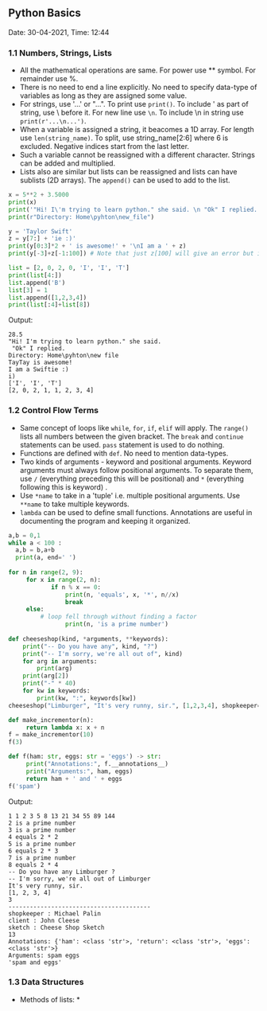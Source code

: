 ## Python Basics
Date: 30-04-2021, Time: 12:44

### 1.1 Numbers, Strings, Lists

* All the mathematical operations are same. For power use ** symbol. For remainder use %.
* There is no need to end a line explicitly. No need to specify data-type of variables as long as they are assigned some value.
* For strings, use '...' or "...". To print use `print()`. To include ' as part of string, use \ before it. For new line use `\n`. To include \n in string use `print(r'...\n...')`. 
* When a variable is assigned a string, it beacomes a 1D array. For length use `len(string_name)`. To split, use string_name[2:6] where 6 is excluded. Negative indices start from the last letter.
* Such a variable cannot be reassigned with a different character. Strings can be added and multiplied.
* Lists also are similar but lists can be reassigned and lists can have sublists (2D arrays). The `append()` can be used to add to the list.

```python
x = 5**2 + 3.5000
print(x)
print('"Hi! I\'m trying to learn python." she said. \n "Ok" I replied.')
print(r"Directory: Home\pyhton\new_file")

y = 'Taylor Swift'
z = y[7:] + 'ie :)'
print(y[0:3]*2 + ' is awesome!' + '\nI am a ' + z)
print(y[-3]+z[-1:100]) # Note that just z[100] will give an error but it can be used while splitting.

list = [2, 0, 2, 0, 'I', 'I', 'T']
print(list[4:])
list.append('B') 
list[3] = 1
list.append([1,2,3,4])
print(list[:4]+list[8])
```
Output:
```
28.5
"Hi! I'm trying to learn python." she said. 
 "Ok" I replied.
Directory: Home\pyhton\new file
TayTay is awesome!
I am a Swiftie :)
i)
['I', 'I', 'T']
[2, 0, 2, 1, 1, 2, 3, 4]
```
### 1.2 Control Flow Terms

* Same concept of loops like `while`, `for`, `if`, `elif` will apply. The `range()` lists all numbers between the given bracket. The `break` and `continue` statements can be used. `pass` statement is used to do nothing.
* Functions are defined with `def`. No need to mention data-types.
* Two kinds of arguments - keyword and positional arguments. Keyword arguments must always follow positional arguments. To separate them, use `/` (everything preceding this will be positional) and `*` (everything following this is keyword) . 
* Use `*name` to take in a 'tuple' i.e. multiple positional arguments. Use `**name` to take multiple keywords.
* `lambda` can be used to define small functions. Annotations are useful in documenting the program and keeping it organized.
```python
a,b = 0,1
while a < 100 :
  a,b = b,a+b
  print(a, end=' ')
  
for n in range(2, 9):
     for x in range(2, n):
            if n % x == 0:
                print(n, 'equals', x, '*', n//x)
                break
     else:
         # loop fell through without finding a factor
                print(n, 'is a prime number')
                
def cheeseshop(kind, *arguments, **keywords):
    print("-- Do you have any", kind, "?")
    print("-- I'm sorry, we're all out of", kind)
    for arg in arguments:
        print(arg)
    print(arg[2])
    print("-" * 40)
    for kw in keywords:
        print(kw, ":", keywords[kw])
cheeseshop("Limburger", "It's very runny, sir.", [1,2,3,4], shopkeeper="Michael Palin", client="John Cleese", sketch="Cheese Shop Sketch")

def make_incrementor(n):
     return lambda x: x + n
f = make_incrementor(10)
f(3)

def f(ham: str, eggs: str = 'eggs') -> str:
     print("Annotations:", f.__annotations__)
     print("Arguments:", ham, eggs)
     return ham + ' and ' + eggs
f('spam')
```
Output:
```
1 1 2 3 5 8 13 21 34 55 89 144 
2 is a prime number
3 is a prime number
4 equals 2 * 2
5 is a prime number
6 equals 2 * 3
7 is a prime number
8 equals 2 * 4
-- Do you have any Limburger ?
-- I'm sorry, we're all out of Limburger
It's very runny, sir.
[1, 2, 3, 4]
3
----------------------------------------
shopkeeper : Michael Palin
client : John Cleese
sketch : Cheese Shop Sketch
13
Annotations: {'ham': <class 'str'>, 'return': <class 'str'>, 'eggs': <class 'str'>}
Arguments: spam eggs
'spam and eggs'
```
### 1.3 Data Structures
* Methods of lists:
     * 

